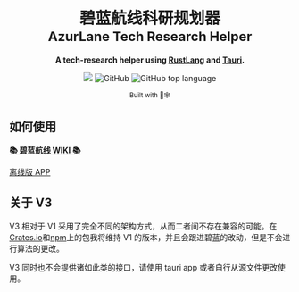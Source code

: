 <div align="center">

  <h1>碧蓝航线科研规划器<br><sub>AzurLane Tech Research Helper</sub></h1>

<strong>A tech-research helper using <a href="https://www.rust-lang.org/">RustLang</a> and <a href="https://tauri.app">Tauri</a>.</strong>

  <p style="text-align: center">
    <a href="https://space.bilibili.com/526159315"><img src="https://img.shields.io/badge/Author-%E7%BB%9F%E5%90%88%E9%83%A825000mm%E8%A3%85%E7%94%B2%E9%99%84%E7%94%B2(526159315)-blue"></a>
    <img alt="GitHub" src="https://img.shields.io/github/license/Embers-of-the-Fire/AzurLane-Tech-Research-Helper?color=yellow">
    <img alt="GitHub top language" src="https://img.shields.io/github/languages/top/Embers-of-the-Fire/AzurLane-Tech-Research-Helper?color=green">
  </p>

<sub>Built with 🦀🕸</sub>

</div>

## 如何使用

[**📚 碧蓝航线 WIKI 📚**][azurlane-bwiki]

[离线版 APP][tauri-mine]

[azurlane-bwiki]: https://wiki.biligame.com/blhx/
[tauri-mine]: https://github.com/Embers-of-the-Fire/Azurlane-techreseach-helper-tauri/

## 关于 V3

V3 相对于 V1 采用了完全不同的架构方式，从而二者间不存在兼容的可能。在[Crates.io](crates.io)和[npm](npm.js)上的包我将维持 V1 的版本，并且会跟进碧蓝的改动，但是不会进行算法的更改。

V3 同时也不会提供诸如此类的接口，请使用 tauri app 或者自行从源文件更改使用。
